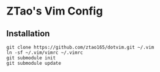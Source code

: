 # ZTao's Vim Config
## Installation
    git clone https://github.com/ztao165/dotvim.git ~/.vim
    ln -sf ~/.vim/vimrc ~/.vimrc
    git submodule init
    git submodule update
